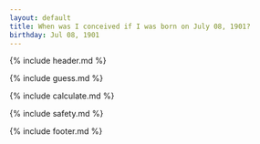 ```yaml
---
layout: default
title: When was I conceived if I was born on July 08, 1901?
birthday: Jul 08, 1901
---
```


{% include header.md %}

{% include guess.md %}

{% include calculate.md %}

{% include safety.md %}

{% include footer.md %}



